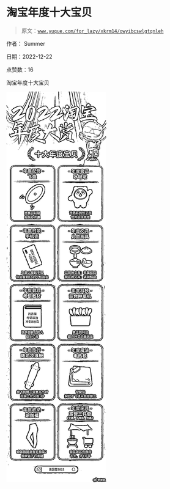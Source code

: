 # 淘宝年度十大宝贝

> 原文：[`www.yuque.com/for_lazy/xkrm14/owyibcswlgtqnleh`](https://www.yuque.com/for_lazy/xkrm14/owyibcswlgtqnleh)

作者： Summer 

日期：2022-12-22 

点赞数：16 

淘宝年度十大宝贝 

![](img/8b4565c809937434aa325e2258d4c289.png) 

